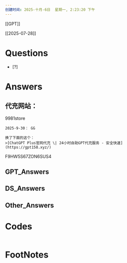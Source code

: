 ```yaml
---
创建时间: 2025-十月-6日  星期一, 2:23:20 下午
---
```

[[GPT]]

[[2025-07-28]]
# Questions

- [?] 


# Answers
## 代充网站：
9981store  

```ad-warning
2025-9-30： GG

换了下面的这个：
>[ChatGPT Plus官网代充 \| 24小时自助GPT代充服务 - 安全快速](https://gpt158.xyz/)
```


F9HW5S67ZON6SUS4
## GPT_Answers


## DS_Answers


## Other_Answers


# Codes

```python

```



# FootNotes